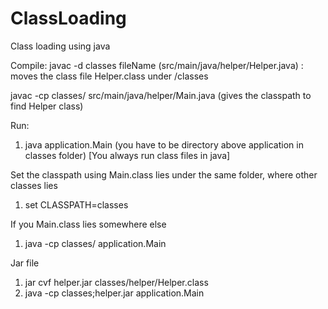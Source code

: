 # ClassLoading
Class loading using java

Compile:
javac -d classes fileName (src/main/java/helper/Helper.java) : moves the class file Helper.class under /classes

javac -cp classes/ src/main/java/helper/Main.java (gives the classpath to find Helper class)


Run:

1. java application.Main (you have to be directory above application in classes folder) [You always run class files in java]

Set the classpath using
Main.class lies under the same folder, where other classes lies
1. set CLASSPATH=classes

If you Main.class lies somewhere else
1. java -cp classes/ application.Main

Jar file
1. jar cvf helper.jar classes/helper/Helper.class
2. java -cp classes;helper.jar application.Main